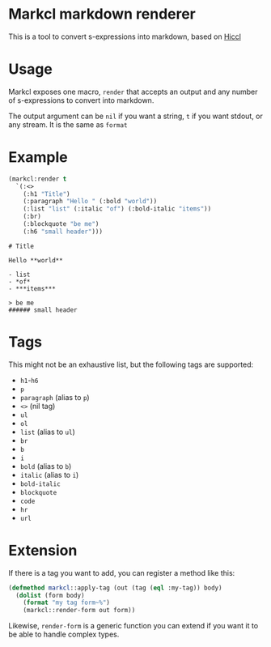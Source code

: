 # Markcl markdown renderer

This is a tool to convert s-expressions into markdown, based on [Hiccl](https://github.com/garlic0x1/hiccl)

# Usage

Markcl exposes one macro, `render` that accepts an output and any number of s-expressions to convert into markdown.

The output argument can be `nil` if you want a string, `t` if you want stdout, or any stream.  It is the same as `format`

# Example

```lisp
(markcl:render t
  `(:<>
    (:h1 "Title")
    (:paragraph "Hello " (:bold "world"))
    (:list "list" (:italic "of") (:bold-italic "items"))
    (:br)
    (:blockquote "be me")
    (:h6 "small header")))
```

```
# Title

Hello **world**

- list
- *of*
- ***items***

> be me
###### small header

```

# Tags

This might not be an exhaustive list, but the following tags are supported:

- `h1`-`h6`
- `p`
- `paragraph` (alias to `p`)
- `<>` (nil tag)
- `ul`
- `ol`
- `list` (alias to `ul`)
- `br`
- `b`
- `i`
- `bold` (alias to `b`)
- `italic` (alias to `i`)
- `bold-italic`
- `blockquote`
- `code`
- `hr`
- `url`

# Extension

If there is a tag you want to add, you can register a method like this:

```lisp
(defmethod markcl::apply-tag (out (tag (eql :my-tag)) body)
  (dolist (form body)
    (format "my tag form~%")
    (markcl::render-form out form))
```

Likewise, `render-form` is a generic function you can extend if you want it to be able to handle complex types.
